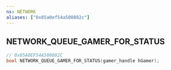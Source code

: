 ```yaml
---
ns: NETWORK
aliases: ["0x85a0ef54a500882c"]
---
```

## NETWORK_QUEUE_GAMER_FOR_STATUS

```c
// 0x85A0EF54A500882C
bool NETWORK_QUEUE_GAMER_FOR_STATUS(gamer_handle hGamer);
```

